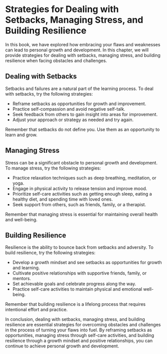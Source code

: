 Strategies for Dealing with Setbacks, Managing Stress, and Building Resilience
==============================================================================================================================

In this book, we have explored how embracing your flaws and weaknesses can lead to personal growth and development. In this chapter, we will provide strategies for dealing with setbacks, managing stress, and building resilience when facing obstacles and challenges.

Dealing with Setbacks
---------------------

Setbacks and failures are a natural part of the learning process. To deal with setbacks, try the following strategies:

* Reframe setbacks as opportunities for growth and improvement.
* Practice self-compassion and avoid negative self-talk.
* Seek feedback from others to gain insight into areas for improvement.
* Adjust your approach or strategy as needed and try again.

Remember that setbacks do not define you. Use them as an opportunity to learn and grow.

Managing Stress
---------------

Stress can be a significant obstacle to personal growth and development. To manage stress, try the following strategies:

* Practice relaxation techniques such as deep breathing, meditation, or yoga.
* Engage in physical activity to release tension and improve mood.
* Prioritize self-care activities such as getting enough sleep, eating a healthy diet, and spending time with loved ones.
* Seek support from others, such as friends, family, or a therapist.

Remember that managing stress is essential for maintaining overall health and well-being.

Building Resilience
-------------------

Resilience is the ability to bounce back from setbacks and adversity. To build resilience, try the following strategies:

* Develop a growth mindset and see setbacks as opportunities for growth and learning.
* Cultivate positive relationships with supportive friends, family, or mentors.
* Set achievable goals and celebrate progress along the way.
* Practice self-care activities to maintain physical and emotional well-being.

Remember that building resilience is a lifelong process that requires intentional effort and practice.

In conclusion, dealing with setbacks, managing stress, and building resilience are essential strategies for overcoming obstacles and challenges in the process of turning your flaws into fuel. By reframing setbacks as opportunities, managing stress through self-care activities, and building resilience through a growth mindset and positive relationships, you can continue to achieve personal growth and development.
